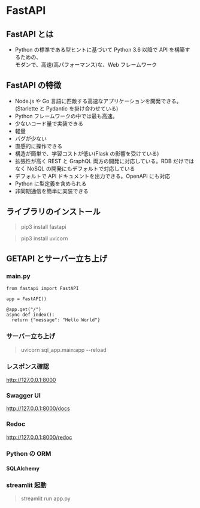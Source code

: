 # FastAPI

## FastAPI とは

- Python の標準である型ヒントに基づいて Python 3.6 以降で API を構築するための、  
  モダンで、高速(高パフォーマンス)な、Web フレームワーク

## FastAPI の特徴

- Node.js や Go 言語に匹敵する高速なアプリケーションを開発できる。(Starlette と Pydantic を掛け合わせている)
- Python フレームワークの中では最も高速。
- 少ないコード量で実装できる
- 軽量
- バグが少ない
- 直感的に操作できる
- 構造が簡単で、学習コストが低い(Flask の影響を受けている)
- 拡張性が高く REST と GraphQL 両方の開発に対応している。RDB だけではなく NoSQL の開発にもデフォルトで対応している
- デフォルトで API ドキュメントを出力できる。OpenAPI にも対応
- Python に型定義を含められる
- 非同期通信を簡単に実装できる

## ライブラリのインストール

> pip3 install fastapi

> pip3 install uvicorn

## GETAPI とサーバー立ち上げ

### main.py

```
from fastapi import FastAPI

app = FastAPI()

@app.get("/")
async def index():
  return {"message": "Hello World"}
```

### サーバー立ち上げ

> uvicorn sql_app.main:app --reload

### レスポンス確認

http://127.0.0.1:8000

### Swagger UI

http://127.0.0.1:8000/docs

### Redoc

http://127.0.0.1:8000/redoc

### Python の ORM

#### SQLAlchemy

### streamlit 起動

> streamlit run app.py
